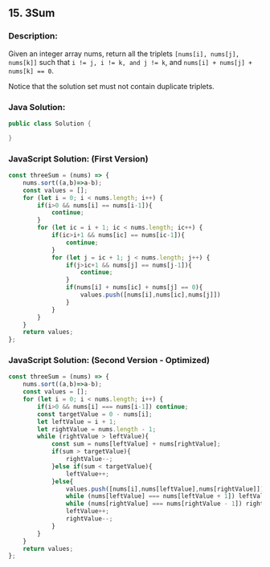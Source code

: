 
## 15. 3Sum

### Description:
Given an integer array nums, return all the triplets ```[nums[i], nums[j], nums[k]]``` such that ```i != j, i != k, and j != k```, and ```nums[i] + nums[j] + nums[k] == 0```.

Notice that the solution set must not contain duplicate triplets.



### Java Solution:
```Java
public class Solution {

}
```

### JavaScript Solution: (First Version)
```JavaScript
const threeSum = (nums) => {
    nums.sort((a,b)=>a-b);
    const values = [];
    for (let i = 0; i < nums.length; i++) {
        if(i>0 && nums[i] == nums[i-1]){
            continue;
        }
        for (let ic = i + 1; ic < nums.length; ic++) {
            if(ic>i+1 && nums[ic] == nums[ic-1]){
                continue;
            }
            for (let j = ic + 1; j < nums.length; j++) {
                if(j>ic+1 && nums[j] == nums[j-1]){
                    continue;
                }
                if(nums[i] + nums[ic] + nums[j] == 0){
                    values.push([nums[i],nums[ic],nums[j]])
                }
            }
        }
    }
    return values;
};
```

### JavaScript Solution: (Second Version - Optimized)
```JavaScript
const threeSum = (nums) => {
    nums.sort((a,b)=>a-b);
    const values = [];
    for (let i = 0; i < nums.length; i++) {
        if(i>0 && nums[i] === nums[i-1]) continue;
        const targetValue = 0 - nums[i];
        let leftValue = i + 1;
        let rightValue = nums.length - 1;
        while (rightValue > leftValue){
            const sum = nums[leftValue] + nums[rightValue];
            if(sum > targetValue){
                rightValue--;
            }else if(sum < targetValue){
                leftValue++;
            }else{
                values.push([nums[i],nums[leftValue],nums[rightValue]]);
                while (nums[leftValue] === nums[leftValue + 1]) leftValue++;
                while (nums[rightValue] === nums[rightValue - 1]) rightValue--;
                leftValue++;
                rightValue--;
            }
        }
    }
    return values;
};
```